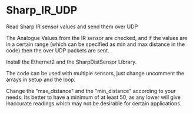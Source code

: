 # Sharp_IR_UDP
Read Sharp IR sensor values and send them over UDP

The Analogue Values from the IR sensor are checked, and if the values are in a certain range (which can be specified as min and max distance in the code) then the over UDP packets are sent.

Install the Ethernet2 and the SharpDistSensor Library.

The code can be used with multiple sensors, just change uncomment the arrays in setup and the loop.

Change the "max_distance" and the "min_distance" according to your needs. Its better to have a minimum of at least 50, as any lower will give inaccurate readings which may not be desirable for certain applications.
